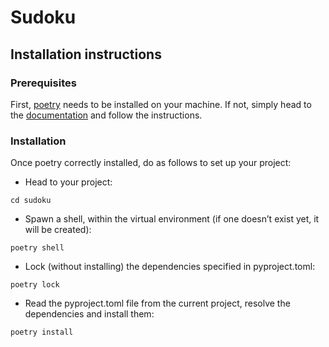 # Sudoku

## Installation instructions

### Prerequisites

First, [poetry](https://github.com/python-poetry/poetry) needs to be installed on your machine. If 
not, simply head to the [documentation](https://python-poetry.org/docs/#installation) and follow the 
instructions.

### Installation

Once poetry correctly installed, do as follows to set up your project:

- Head to your project:
```shell
cd sudoku
```

- Spawn a shell, within the virtual environment (if one doesn’t exist yet, it will be created):
```shell
poetry shell
```

- Lock (without installing) the dependencies specified in pyproject.toml:
```shell
poetry lock
```

- Read the pyproject.toml file from the current project, resolve the dependencies and install them:
```shell
poetry install
```
